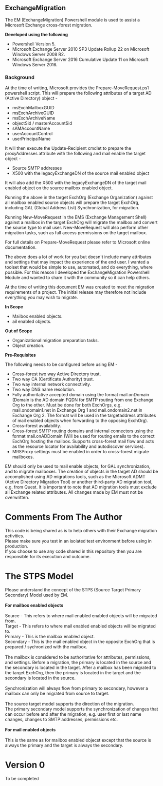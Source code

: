 ## ExchangeMigration
The EM (ExchangeMigration) Powershell module is used to assist a Microsoft Exchange cross-forest migration.<br> 

**Developed using the following**
- Powershell Version 5.
- Microsoft Exchange Server 2010 SP3 Update Rollup 22 on Microsoft Windows Server 2008 R2.
- Microsoft Exchange Server 2016 Cumulative Update 11 on Microsoft Windows Server 2016.

### Background
At the time of writing, Microsoft provides the Prepare-MoveRequest.ps1 powershell script. This will prepare the following attributes of a target AD (Active Directory) object - 

- msExchMailboxGUID 
- msExchArchiveGUID 
- msExchArchiveName
- objectSid / masterAccountSid
- sAMAccountName
- userAccountControl
- userPrincipalName

It will then execute the Update-Recipient cmdlet to prepare the proxyAddresses attribute with the following and mail enable the target object -

- Source SMTP addresses
- X500 with the legacyExchangeDN of the source mail enabled object

It will also add the X500 with the legacyExchangeDN of the target mail enabled object on the source mailbox enabled object.
 
Running the above in the target ExchOrg (Exchange Organization) against all mailbox enabled source objects will prepare the target ExchOrg, including GAL (Global Address List) Synchronization, for migration.

Running New-MoveRequest in the EMS (Exchange Management Shell) against a mailbox in the target ExchOrg will migrate the mailbox and convert the source type to mail user. New-MoveRequest will also perform other migration tasks, such as full access permissions on the target mailbox.

For full details on Prepare-MoveRequest please refer to Microsoft online documentation. 

The above does a lot of work for you but doesn't include many attributes and settings that may impact the experience of the end user. I wanted a toolset that would be simple to use, automated, and do everything, where possible. For this reason I developed the ExchangeMigration Powershell Module and wanted to share it with the community so it can help others.

At the time of writing this document EM was created to meet the migration requirements of a project. The initial release may therefore not include everything you may wish to migrate. 

**In Scope**

- Mailbox enabled objects.
- ail enabled objects.

**Out of Scope**

- Organizational migration preparation tasks.
- Object creation.

**Pre-Requisites**

The following needs to be configured before using EM -

- Cross-forest two way Active Directory trust.
- Two way CA (Certificate Authority) trust.<br> 
- Two way internal network connectivity.<br> 
- Two way DNS name resolution.<br> 
- Fully authoritative accepted domain using the format mail.onDomain (Domain is the AD domain FQDN for SMTP routing from one Exchange Org to the other. Must be done for both ExchOrgs, e.g. mail.ondomain1.net in Exchange Org 1 and mail.ondomain2.net in Exchange Org 2. The format will be used in the targetaddress attributes of mail enabled objects when forwarding to the opposing ExchOrg).
- Cross-forest availability.
- Cross-forest SMTP routing domains and internal connectors using the format mail.onADDomain (Will be used for routing emails to the correct ExchOrg hosting the mailbox. Supports cross-forest mail flow and acts as the resource locator for availability and autodiscover services).
- MRSProxy settings must be enabled in order to cross-forest migrate mailboxes.
 
EM should only be used to mail enable objects, for GAL synchronization, and to migrate mailboxes. The creation of objects in the target AD should be accomplished using AD migrations tools, such as the Microsoft ADMT (Active Directory Migration Tool) or another third-party AD migration tool, e.g. from Quest. It is important to note that AD migration tools must exclude all Exchange related attributes. All changes made by EM must not be overwritten. <br> 

# Comments From The Author
This code is being shared as is to help others with their Exchange migration activities.<br>
Please make sure you test in an isolated test environment before using in production.<br>
If you choose to use any code shared in this repository then you are responsible for its execution and outcome.<br>

# The STPS Model
Please understand the concept of the STPS (Source Target Primary Secondary) Model used by EM.<br>
<br>
<b>For mailbox enabled objects</b><br>
<br>
Source - This refers to where mail enabled enabled objects will be migrated from.<br>
Target - This refers to where mail enabled enabled objects will be migrated to.<br>
Primary - This is the mailbox enabled object.<br>
Secondary - This is the mail enabled object in the opposite ExchOrg that is prepared / sychronized with the mailbox.<br>
<br>
The mailbox is considered to be authoritative for attributes, permissions, and settings. Before a migration, the primary is located in the source and the secondary is located in the target. After a mailbox has been migrated to the target ExchOrg, then the primary is located in the target and the secondary is located in the source.<br>
<br>
Synchronization will always flow from primary to secondary, however a mailbox can only be migrated from source to target.<br>
<br>
The source target model supports the direction of the migration.<br>
The primary secondary model supports the synchronization of changes that can occur before and after the migration, e.g. user first or last name changes, changes to SMTP addresses, permissions etc.<br>
<br>
<b>For mail enabled objects</b><br>
<br>
This is the same as for mailbox enabled objecst except that the source is always the primary and the target is always the secondary.<br>

# Version 0
To be completed <br>

